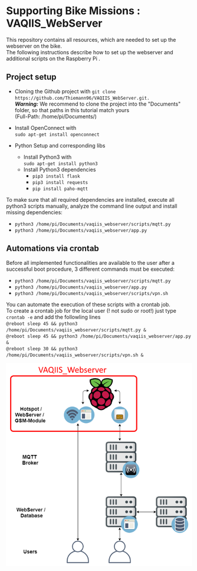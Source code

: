 # Supporting Bike Missions : VAQIIS_WebServer
This repository contains all resources, which are needed to set up the webserver on the bike. <br>The following instructions describe how to set up the webserver and additional scripts on the Raspberry Pi . 

## Project setup
* Cloning the Github project with  `git clone https://github.com/Thiemann96/VAQIIS_WebServer.git.` <br>
**_Warning:_**
We recommend to clone the project into the "Documents" folder, so that paths in this tutorial match yours <br> (Full-Path: /home/pi/Documents/)

* Install OpenConnect with <br> `sudo apt-get install openconnect`

* Python Setup and corresponding libs
  * Install Python3 with <br> `sudo apt-get install python3`
  * Install Python3 dependencies
    * `pip3 install flask`
    * `pip3 install requests`
    * `pip install paho-mqtt` 
    
 To make sure that all required dependencies are installed, execute all python3 scripts manually, analyze the command line output and install missing dependencies:
  * `python3 /home/pi/Documents/vaqiis_webserver/scripts/mqtt.py`
  * `python3 /home/pi/Documents/vaqiis_webserver/app.py`
    
## Automations via crontab
Before all implemented functionalities are available to the user after a successful boot procedure, 3 different commands must be executed: 
* `python3 /home/pi/Documents/vaqiis_webserver/scripts/mqtt.py`
* `python3 /home/pi/Documents/vaqiis_webserver/app.py`
* `python3 /home/pi/Documents/vaqiis_webserver/scripts/vpn.sh`

You can automate the execution of these scripts with a crontab job. <br> To create a crontab job for the local user (! not sudo or root!) just type `crontab -e` and add the followling lines <br>
`@reboot sleep 45 && python3 /home/pi/Documents/vaqiis_webserver/scripts/mqtt.py &` <br>
`@reboot sleep 45 && python3 /home/pi/Documents/vaqiis_webserver/app.py &`<br>
`@reboot sleep 30 && python3 /home/pi/Documents/vaqiis_webserver/scripts/vpn.sh &`
    

<p align="center">
  <img src="https://github.com/Thiemann96/VAQIIS_WebServer/blob/master/architecture.png">
</p>
